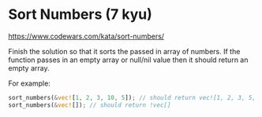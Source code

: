 # Sort Numbers (7 kyu)

https://www.codewars.com/kata/sort-numbers/

Finish the solution so that it sorts the passed in array of numbers. If the function passes in an empty array or null/nil value then it should return an empty array.

For example:

```rust
sort_numbers(&vec![1, 2, 3, 10, 5]); // should return vec![1, 2, 3, 5, 10]
sort_numbers(&vec![]); // should return !vec[]
```
